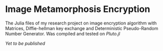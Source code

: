 # Image Metamorphosis Encryption
The Julia files of my research project on image encryption algorithm with Matrices, Diffie-hellman key exchange and Deterministic Pseudo-Random Number Generator. Was compiled and tested on *Pluto.jl*

*Yet to be published*
